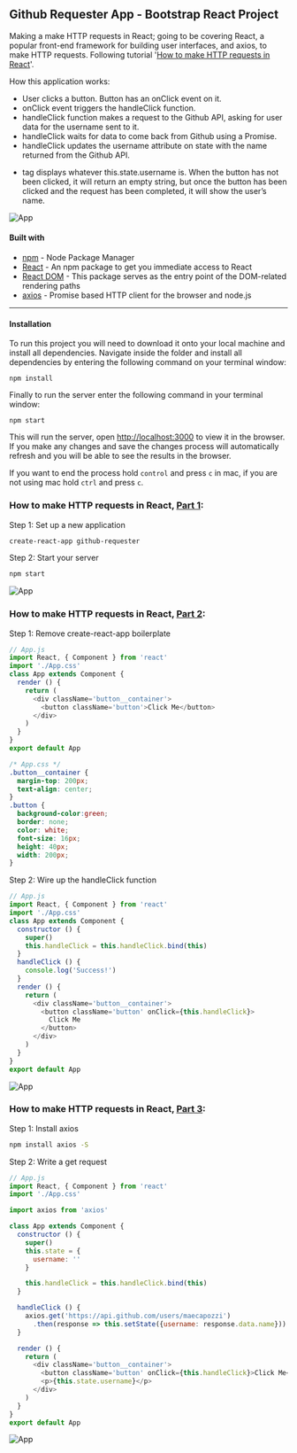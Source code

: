 ## Github Requester App - Bootstrap React Project
Making a make HTTP requests in React; going to be covering React, a popular front-end framework for building user interfaces, and axios, to make HTTP requests. Following tutorial '[How to make HTTP requests in React](https://hackernoon.com/tutorial-how-to-make-http-requests-in-react-part-1-f7afa3cd0cc8)'.

How this application works:
- User clicks a button. Button has an onClick event on it.
- onClick event triggers the handleClick function.
- handleClick function makes a request to the Github API, asking for user data for the username sent to it.
- handleClick waits for data to come back from Github using a Promise.
- handleClick updates the username attribute on state with the name returned from the Github API.
- <p> tag displays whatever this.state.username is. When the button has not been clicked, it will return an empty string, but once the button has been clicked and the request has been completed, it will show the user’s name.

![App](./img/RequestPart3.png "Github Requester App")

#### Built with
* [npm](https://www.npmjs.com/) - Node Package Manager
* [React](https://www.npmjs.com/package/react) - An npm package to get you immediate access to React
* [React DOM](https://www.npmjs.com/package/react-dom) - This package serves as the entry point of the DOM-related rendering paths
* [axios](https://github.com/axios/axios) - Promise based HTTP client for the browser and node.js

---
#### Installation
To run this project you will need to download it onto your local machine and install all dependencies.
Navigate inside the folder and install all dependencies by entering the following command on your terminal window:
```
npm install
```
Finally to run the server enter the following command in your terminal window:
```
npm start
```
This will run the server, open [http://localhost:3000](http://localhost:3000) to view it in the browser. If you make any changes and save the changes process will automatically refresh and you will be able to see the results in the browser.

If you want to end the process hold `control` and press `c` in mac, if you are not using mac hold `ctrl` and press `c`.

### How to make HTTP requests in React, [Part 1](https://hackernoon.com/tutorial-how-to-make-http-requests-in-react-part-1-f7afa3cd0cc8):
Step 1: Set up a new application
```bash
create-react-app github-requester
```
Step 2: Start your server
```bash
npm start
```
![App](./img/RequestPart1.png "Github Requester App")

### How to make HTTP requests in React, [Part 2](https://hackernoon.com/tutorial-how-to-make-http-requests-in-react-part-2-4cfdba3ec65):
Step 1: Remove create-react-app boilerplate
```js
// App.js
import React, { Component } from 'react'
import './App.css'
class App extends Component {
  render () {
    return (
      <div className='button__container'>
        <button className='button'>Click Me</button>
      </div>
    )
  }
}
export default App
```
```css
/* App.css */
.button__container {
  margin-top: 200px;
  text-align: center;
}
.button {
  background-color:green;
  border: none;
  color: white;
  font-size: 16px;
  height: 40px;
  width: 200px;
}
```
Step 2: Wire up the handleClick function
```js
// App.js
import React, { Component } from 'react'
import './App.css'
class App extends Component {
  constructor () {
    super()
    this.handleClick = this.handleClick.bind(this)
  }
  handleClick () {
    console.log('Success!')
  }
  render () {
    return (
      <div className='button__container'>
        <button className='button' onClick={this.handleClick}>
          Click Me
        </button>
      </div>
    )
  }
}
export default App
```
![App](./img/RequestPart2.png "Github Requester App")

### How to make HTTP requests in React, [Part 3](https://hackernoon.com/tutorial-how-to-make-http-requests-in-react-part-3-daa6b31b66be):
Step 1: Install axios
```bash
npm install axios -S
```
Step 2: Write a get request
```js
// App.js
import React, { Component } from 'react'
import './App.css'

import axios from 'axios'

class App extends Component {
  constructor () {
    super()
    this.state = {
      username: ''
    }

    this.handleClick = this.handleClick.bind(this)
  }

  handleClick () {
    axios.get('https://api.github.com/users/maecapozzi')
      .then(response => this.setState({username: response.data.name}))
  }

  render () {
    return (
      <div className='button__container'>
        <button className='button' onClick={this.handleClick}>Click Me</button>
        <p>{this.state.username}</p>
      </div>
    )
  }
}
export default App
```
![App](./img/Postman.png "Github Requester App")
